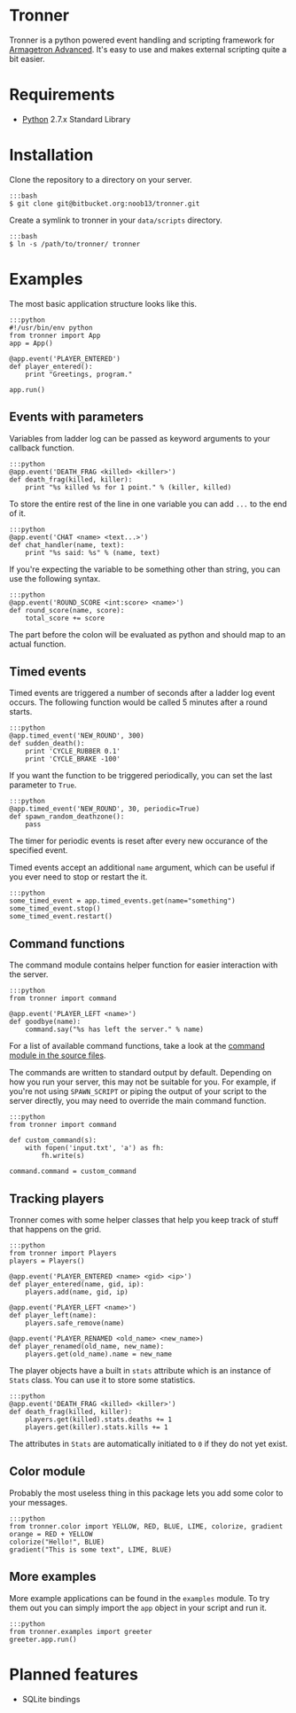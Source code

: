 Tronner
=======

Tronner is a python powered event handling and scripting framework for [Armagetron Advanced](http://armagetronad.net). It's easy to use and makes external scripting quite a bit easier.

# Requirements

- [Python](http://python.org) 2.7.x Standard Library

# Installation

Clone the repository to a directory on your server.

    :::bash
    $ git clone git@bitbucket.org:noob13/tronner.git

Create a symlink to tronner in your `data/scripts` directory.

    :::bash
    $ ln -s /path/to/tronner/ tronner

# Examples

The most basic application structure looks like this.

    :::python
    #!/usr/bin/env python
    from tronner import App
    app = App()

    @app.event('PLAYER_ENTERED')
    def player_entered():
        print "Greetings, program."

    app.run()

## Events with parameters

Variables from ladder log can be passed as keyword arguments to your callback function.

    :::python
    @app.event('DEATH_FRAG <killed> <killer>')
    def death_frag(killed, killer):
        print "%s killed %s for 1 point." % (killer, killed)

To store the entire rest of the line in one variable you can add `...` to the end of it.

    :::python
    @app.event('CHAT <name> <text...>')
    def chat_handler(name, text):
        print "%s said: %s" % (name, text)

If you're expecting the variable to be something other than string, you can use the following syntax.

    :::python
    @app.event('ROUND_SCORE <int:score> <name>')
    def round_score(name, score):
        total_score += score

The part before the colon will be evaluated as python and should map to an actual function.

## Timed events

Timed events are triggered a number of seconds after a ladder log event occurs. The following function would be called 5 minutes after a round starts.

    :::python
    @app.timed_event('NEW_ROUND', 300)
    def sudden_death():
        print 'CYCLE_RUBBER 0.1'
        print 'CYCLE_BRAKE -100'

If you want the function to be triggered periodically, you can set the last parameter to `True`.

    :::python
    @app.timed_event('NEW_ROUND', 30, periodic=True)
    def spawn_random_deathzone():
        pass

The timer for periodic events is reset after every new occurance of the specified event.

Timed events accept an additional `name` argument, which can be useful if you ever need to stop or restart the it. 

    :::python
    some_timed_event = app.timed_events.get(name="something")
    some_timed_event.stop()
    some_timed_event.restart()

## Command functions

The command module contains helper function for easier interaction with the server.

    :::python
    from tronner import command

    @app.event('PLAYER_LEFT <name>')
    def goodbye(name):
        command.say("%s has left the server." % name)

For a list of available command functions, take a look at the [command module in the source files](https://bitbucket.org/noob13/tronner/src/39273f1cb135700201d5900fa3566d47e0cce24c/command.py?at=master).

The commands are written to standard output by default. Depending on how you run your server, this may not be suitable for you. For example, if you're not using `SPAWN_SCRIPT` or piping the output of your script to the server directly, you may need to override the main command function.

    :::python
    from tronner import command

    def custom_command(s):
        with fopen('input.txt', 'a') as fh:
            fh.write(s) 

    command.command = custom_command

## Tracking players

Tronner comes with some helper classes that help you keep track of stuff that happens on the grid.

    :::python
    from tronner import Players
    players = Players()

    @app.event('PLAYER_ENTERED <name> <gid> <ip>')
    def player_entered(name, gid, ip):
        players.add(name, gid, ip)

    @app.event('PLAYER_LEFT <name>')
    def player_left(name):
        players.safe_remove(name)

    @app.event('PLAYER_RENAMED <old_name> <new_name>)
    def player_renamed(old_name, new_name):
        players.get(old_name).name = new_name

The player objects have a built in `stats` attribute which is an instance of `Stats` class. You can use it to store some statistics.

    :::python
    @app.event('DEATH_FRAG <killed> <killer>')
    def death_frag(killed, killer):
        players.get(killed).stats.deaths += 1
        players.get(killer).stats.kills += 1

The attributes in `Stats` are automatically initiated to `0` if they do not yet exist.

## Color module

Probably the most useless thing in this package lets you add some color to your messages.

    :::python
    from tronner.color import YELLOW, RED, BLUE, LIME, colorize, gradient
    orange = RED + YELLOW
    colorize("Hello!", BLUE)
    gradient("This is some text", LIME, BLUE)

## More examples

More example applications can be found in the `examples` module. To try them out you can simply import the `app` object in your script and run it.

    :::python
    from tronner.examples import greeter
    greeter.app.run()

# Planned features

- SQLite bindings
